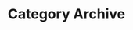 ---
title: Category Archive
layout: categories
permalink: /categorys/
show_excerpts: true
entries_layout: list
---